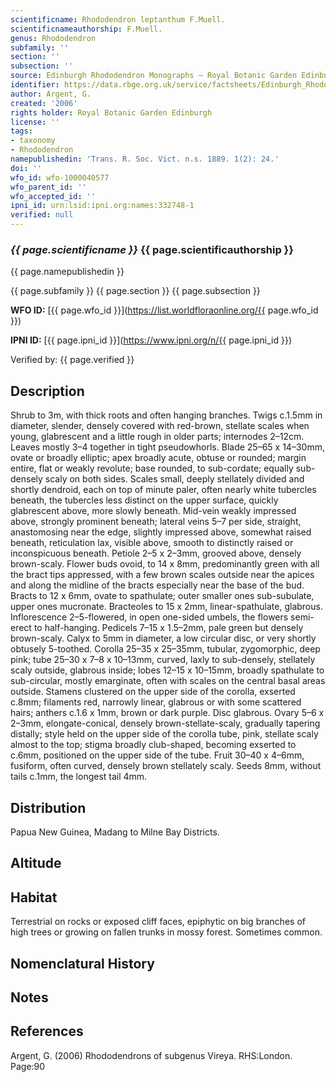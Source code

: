```yaml
---
scientificname: Rhododendron leptanthum F.Muell.
scientificnameauthorship: F.Muell.
genus: Rhododendron
subfamily: ''
section: ''
subsection: ''
source: Edinburgh Rhododendron Monographs – Royal Botanic Garden Edinburgh
identifier: https://data.rbge.org.uk/service/factsheets/Edinburgh_Rhododendron_Monographs.xhtml
author: Argent, G.
created: '2006'
rights holder: Royal Botanic Garden Edinburgh
license: ''
tags:
- taxonomy
- Rhododendron
namepublishedin: 'Trans. R. Soc. Vict. n.s. 1889. 1(2): 24.'
doi: ''
wfo_id: wfo-1000040577
wfo_parent_id: ''
wfo_accepted_id: ''
ipni_id: urn:lsid:ipni.org:names:332748-1
verified: null
---
```

### _{{ page.scientificname }}_ {{ page.scientificauthorship }}
 {{ page.namepublishedin }}

{{ page.subfamily }} {{ page.section }} {{ page.subsection }}

**WFO ID:** [{{ page.wfo_id }}](https://list.worldfloraonline.org/{{ page.wfo_id }})

**IPNI ID:** [{{ page.ipni_id }}](https://www.ipni.org/n/{{ page.ipni_id }})

Verified by: {{ page.verified }}



## Description
Shrub to 3m, with thick roots and often hanging branches. Twigs c.1.5mm in diameter, slender, densely covered with red-brown, stellate scales when young, glabrescent and a little rough in older parts; internodes 2–12cm. Leaves mostly 3–4 together in tight pseudo­whorls. Blade 25–65 x 14–30mm, ovate or broadly elliptic; apex broadly acute, obtuse or rounded; margin entire, flat or weakly revolute; base rounded, to sub-cordate; equally sub-densely scaly on both sides. Scales small, deeply stellately divided and shortly dendroid, each on top of minute paler, often nearly white tubercles beneath, the tubercles less distinct on the upper surface, quickly glabrescent above, more slowly beneath. Mid-vein weakly impressed above, strongly prominent beneath; lateral veins 5–7 per side, straight, anastomosing near the edge, slightly impressed above, somewhat raised beneath, reticulation lax, visible above, smooth to distinctly raised or inconspicuous beneath. Petiole 2–5 x 2–3mm, grooved above, densely brown-scaly. Flower buds ovoid, to 14 x 8mm, predominantly green with all the bract tips appressed, with a few brown scales outside near the apices and along the midline of the bracts especially near the base of the bud. Bracts to 12 x 6mm, ovate to spathulate; outer smaller ones sub-subulate, upper ones mucronate. Bracteoles to 15 x 2mm, linear-spathulate, glabrous. Inflorescence 2–5-flowered, in open one-sided umbels, the flowers semi-erect to half-hanging. Pedicels 7–15 x 1.5–2mm, pale green but densely brown-scaly. Calyx to 5mm in diameter, a low circular disc, or very shortly obtusely 5-toothed. Corolla 25–35 x 25–35mm, tubular, zygomorphic, deep pink; tube 25–30 x 7–8 x 10–13mm, curved, laxly to sub-densely, stellately scaly outside, glabrous inside; lobes 12–15 x 10–15mm, broadly spathulate to sub-circular, mostly emarginate, often with scales on the central basal areas outside. Stamens clustered on the upper side of the corolla, exserted c.8mm; filaments red, narrowly linear, glabrous or with some scattered hairs; anthers c.1.6 x 1mm, brown or dark purple. Disc glabrous. Ovary 5–6 x 2–3mm, elongate-conical, densely brown-stellate-scaly, gradually tapering distally; style held on the upper side of the corolla tube, pink, stellate scaly almost to the top; stigma broadly club-shaped, becoming exserted to c.6mm, positioned on the upper side of the tube. Fruit 30–40 x 4–6mm, fusiform, often curved, densely brown stellately scaly. Seeds 8mm, without tails c.1mm, the longest tail 4mm.

## Distribution
Papua New Guinea, Madang to Milne Bay Districts.

## Altitude


## Habitat
Terrestrial on rocks or exposed cliff faces, epiphytic on big branches of high trees or growing on fallen trunks in mossy forest. Sometimes common.

## Nomenclatural History

                       
## Notes


## References

Argent, G. (2006) Rhododendrons of subgenus Vireya. RHS:London. Page:90
